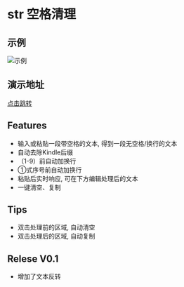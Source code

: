 # str 空格清理
## 示例
![示例](https://g.bitbull.cn/str/example.jpg "示例图")
## 演示地址
[点击跳转](https://g.bitbull.cn/str/)
## Features
- 输入或粘贴一段带空格的文本, 得到一段无空格/换行的文本
- 自动去除Kindle后缀
- （1-9）前自动加换行
- ①式序号前自动加换行
- 粘贴后实时响应, 可在下方编辑处理后的文本
- 一键清空、复制
## Tips
- 双击处理前的区域, 自动清空
- 双击处理后的区域, 自动复制

## Relese V0.1
- 增加了文本反转
